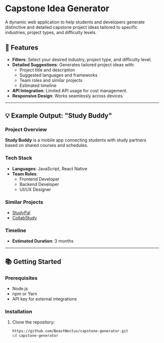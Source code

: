 # Capstone Idea Generator

A dynamic web application to help students and developers generate distinctive and detailed capstone project ideas tailored to specific industries, project types, and difficulty levels.

## 🚀 Features

- **Filters**: Select your desired industry, project type, and difficulty level.
- **Detailed Suggestions**: Generates tailored project ideas with:
  - Project title and description
  - Suggested languages and frameworks
  - Team roles and similar projects
  - Estimated timeline
- **API Integration**: Limited API usage for cost management.
- **Responsive Design**: Works seamlessly across devices.

---

## 💡 Example Output: "Study Buddy"

### Project Overview
**Study Buddy** is a mobile app connecting students with study partners based on shared courses and schedules.

### Tech Stack
- **Languages**: JavaScript, React Native
- **Team Roles**:
  - Frontend Developer
  - Backend Developer
  - UI/UX Designer

### Similar Projects
- [StudyPal](#)
- [CollabStudy](#)

### Timeline
- **Estimated Duration**: 3 months

---

## 📚 Getting Started

### Prerequisites
- Node.js
- npm or Yarn
- API key for external integrations

### Installation

1. Clone the repository:
   ```bash
   https://github.com/BeastNectus/capstone-generator.git
   cd capstone-generator

